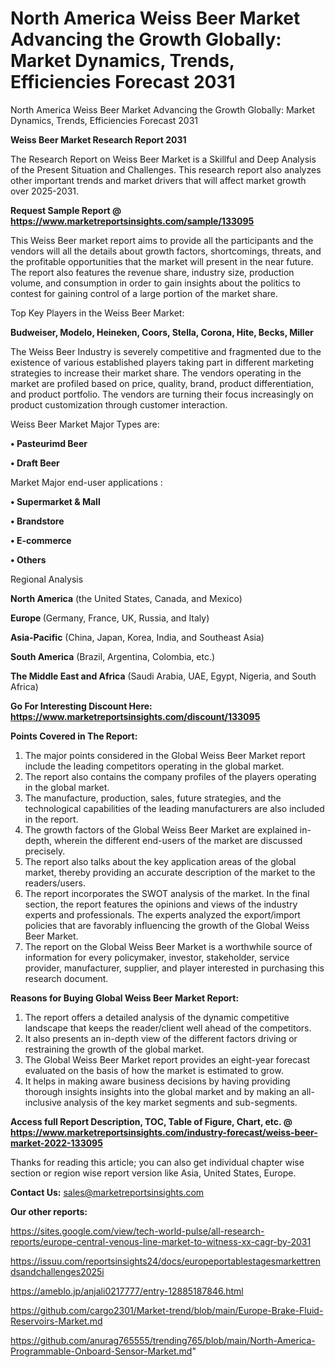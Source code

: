 # North America Weiss Beer Market Advancing the Growth Globally: Market Dynamics, Trends, Efficiencies Forecast 2031
North America Weiss Beer Market Advancing the Growth Globally: Market Dynamics, Trends, Efficiencies Forecast 2031

<strong>Weiss Beer Market Research Report 2031</strong>

The Research Report on Weiss Beer Market is a Skillful and Deep Analysis of the Present Situation and Challenges. This research report also analyzes other important trends and market drivers that will affect market growth over 2025-2031.

<strong>Request Sample Report @ <a href=https://www.marketreportsinsights.com/sample/133095>https://www.marketreportsinsights.com/sample/133095</a></strong>

This Weiss Beer market report aims to provide all the participants and the vendors will all the details about growth factors, shortcomings, threats, and the profitable opportunities that the market will present in the near future. The report also features the revenue share, industry size, production volume, and consumption in order to gain insights about the politics to contest for gaining control of a large portion of the market share.

Top Key Players in the Weiss Beer Market:

<strong>Budweiser, Modelo, Heineken, Coors, Stella, Corona, Hite, Becks, Miller</strong>

The Weiss Beer Industry is severely competitive and fragmented due to the existence of various established players taking part in different marketing strategies to increase their market share. The vendors operating in the market are profiled based on price, quality, brand, product differentiation, and product portfolio. The vendors are turning their focus increasingly on product customization through customer interaction.

Weiss Beer Market Major Types are:

<strong>• Pasteurimd Beer

• Draft Beer</strong>

Market Major end-user applications :

<strong>• Supermarket & Mall

• Brandstore

• E-commerce

• Others</strong>

Regional Analysis

</u><strong><b>North America</b></strong> (the United States, Canada, and Mexico)

<strong><b>Europe </b></strong>(Germany, France, UK, Russia, and Italy)

<strong><b>Asia-Pacific</b></strong> (China, Japan, Korea, India, and Southeast Asia)

<strong><b>South America</b></strong> (Brazil, Argentina, Colombia, etc.)

<strong><b>The Middle East and Africa</b></strong> (Saudi Arabia, UAE, Egypt, Nigeria, and South Africa)

<strong>Go For Interesting Discount Here: <a href=https://www.marketreportsinsights.com/discount/133095>https://www.marketreportsinsights.com/discount/133095</a></strong>

<strong>Points Covered in The Report:</strong>
<ol>
  <li>The major points considered in the Global Weiss Beer Market report include the leading competitors operating in the global market.</li>
  <li>The report also contains the company profiles of the players operating in the global market.</li>
  <li>The manufacture, production, sales, future strategies, and the technological capabilities of the leading manufacturers are also included in the report.</li>
  <li>The growth factors of the Global Weiss Beer Market are explained in-depth, wherein the different end-users of the market are discussed precisely.</li>
  <li>The report also talks about the key application areas of the global market, thereby providing an accurate description of the market to the readers/users.</li>
  <li>The report incorporates the SWOT analysis of the market. In the final section, the report features the opinions and views of the industry experts and professionals. The experts analyzed the export/import policies that are favorably influencing the growth of the Global Weiss Beer Market.</li>
  <li>The report on the Global Weiss Beer Market is a worthwhile source of information for every policymaker, investor, stakeholder, service provider, manufacturer, supplier, and player interested in purchasing this research document.</li>
</ol>
<strong>Reasons for Buying Global Weiss Beer Market Report:</strong>

<ol>
  <li>The report offers a detailed analysis of the dynamic competitive landscape that keeps the reader/client well ahead of the competitors.</li>
  <li>It also presents an in-depth view of the different factors driving or restraining the growth of the global market.</li>
  <li>The Global Weiss Beer Market report provides an eight-year forecast evaluated on the basis of how the market is estimated to grow.</li>
  <li>It helps in making aware business decisions by having providing thorough insights insights into the global market and by making an all-inclusive analysis of the key market segments and sub-segments.</li>
</ol>
<strong>Access full Report Description, TOC, Table of Figure, Chart, etc. @ <a href=https://www.marketreportsinsights.com/industry-forecast/weiss-beer-market-2022-133095>https://www.marketreportsinsights.com/industry-forecast/weiss-beer-market-2022-133095</a></strong>


Thanks for reading this article; you can also get individual chapter wise section or region wise report version like Asia, United States, Europe.

<strong>Contact Us:</strong>
sales@marketreportsinsights.com

<strong>Our other reports:</strong>

<a href=https://sites.google.com/view/tech-world-pulse/all-research-reports/europe-central-venous-line-market-to-witness-xx-cagr-by-2031>https://sites.google.com/view/tech-world-pulse/all-research-reports/europe-central-venous-line-market-to-witness-xx-cagr-by-2031</a>

<a href=https://issuu.com/reportsinsights24/docs/europeportablestagesmarkettrendsandchallenges2025i>https://issuu.com/reportsinsights24/docs/europeportablestagesmarkettrendsandchallenges2025i</a>

<a href=https://ameblo.jp/anjali0217777/entry-12885187846.html>https://ameblo.jp/anjali0217777/entry-12885187846.html</a>

<a href=https://github.com/cargo2301/Market-trend/blob/main/Europe-Brake-Fluid-Reservoirs-Market.md>https://github.com/cargo2301/Market-trend/blob/main/Europe-Brake-Fluid-Reservoirs-Market.md</a>

<a href=https://github.com/anurag765555/trending765/blob/main/North-America-Programmable-Onboard-Sensor-Market.md>https://github.com/anurag765555/trending765/blob/main/North-America-Programmable-Onboard-Sensor-Market.md</a>"
